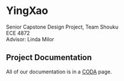# YingXao

Senior Capstone Design Project, Team Shouku  
ECE 4872  
Advisor: Linda Milor

## Project Documentation
All of our documentation is in a [CODA](https://coda.io/d/Senior-Design-Notebook_dczEd0e2DqA/Assignments_suUAO#_luX_1) page.